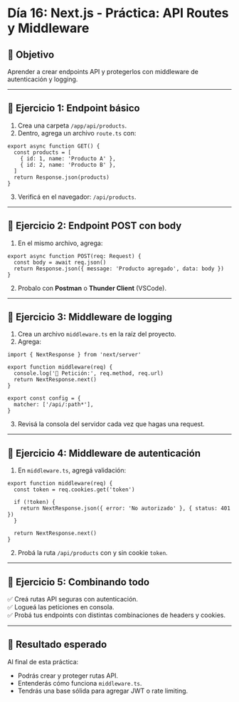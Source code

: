 # Día 16: Next.js - Práctica: API Routes y Middleware

## 🧠 Objetivo
Aprender a crear endpoints API y protegerlos con middleware de autenticación y logging.

---

## 🧩 Ejercicio 1: Endpoint básico

1. Crea una carpeta `/app/api/products`.
2. Dentro, agrega un archivo `route.ts` con:

```tsx
export async function GET() {
  const products = [
    { id: 1, name: 'Producto A' },
    { id: 2, name: 'Producto B' },
  ]
  return Response.json(products)
}
```
3. Verificá en el navegador: `/api/products`.

---

## 🧩 Ejercicio 2: Endpoint POST con body

1. En el mismo archivo, agrega:
```tsx
export async function POST(req: Request) {
  const body = await req.json()
  return Response.json({ message: 'Producto agregado', data: body })
}
```
2. Probalo con **Postman** o **Thunder Client** (VSCode).

---

## 🧩 Ejercicio 3: Middleware de logging

1. Crea un archivo `middleware.ts` en la raíz del proyecto.
2. Agrega:

```tsx
import { NextResponse } from 'next/server'

export function middleware(req) {
  console.log('📡 Petición:', req.method, req.url)
  return NextResponse.next()
}

export const config = {
  matcher: ['/api/:path*'],
}
```
3. Revisá la consola del servidor cada vez que hagas una request.

---

## 🧩 Ejercicio 4: Middleware de autenticación

1. En `middleware.ts`, agregá validación:

```tsx
export function middleware(req) {
  const token = req.cookies.get('token')

  if (!token) {
    return NextResponse.json({ error: 'No autorizado' }, { status: 401 })
  }

  return NextResponse.next()
}
```
2. Probá la ruta `/api/products` con y sin cookie `token`.

---

## 🧩 Ejercicio 5: Combinando todo

✅ Creá rutas API seguras con autenticación.  
✅ Logueá las peticiones en consola.  
✅ Probá tus endpoints con distintas combinaciones de headers y cookies.

---

## 💪 Resultado esperado
Al final de esta práctica:
- Podrás crear y proteger rutas API.
- Entenderás cómo funciona `middleware.ts`.
- Tendrás una base sólida para agregar JWT o rate limiting.
